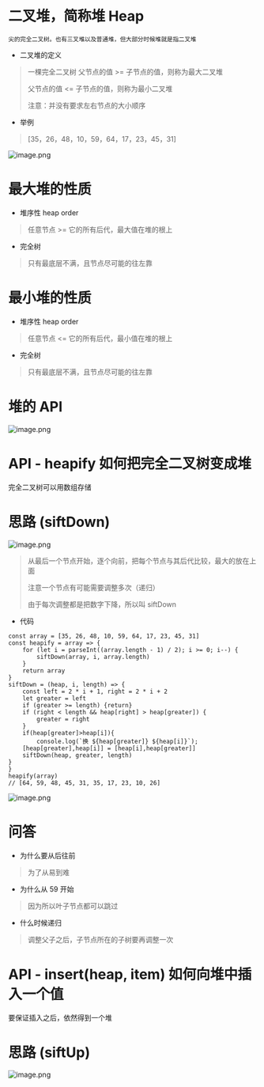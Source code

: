 # 二叉堆，简称堆 Heap
``尖的完全二叉树。也有三叉堆以及普通堆，但大部分时候堆就是指二叉堆``

- 二叉堆的定义
> 一棵完全二叉树
> 父节点的值 >= 子节点的值，则称为最大二叉堆
> 
> 父节点的值 <= 子节点的值，则称为最小二叉堆
>
> 注意：并没有要求左右节点的大小顺序

- 举例
> [35，26，48，10，59，64，17，23，45，31]

![image.png](https://upload-images.jianshu.io/upload_images/1181204-1fb260e8f97045c4.png?imageMogr2/auto-orient/strip%7CimageView2/2/w/1240)

# 最大堆的性质
- 堆序性 heap order
> 任意节点 >= 它的所有后代，最大值在堆的根上

- 完全树
> 只有最底层不满，且节点尽可能的往左靠

# 最小堆的性质
- 堆序性 heap order
> 任意节点 <= 它的所有后代，最小值在堆的根上

- 完全树
> 只有最底层不满，且节点尽可能的往左靠

# 堆的 API
![image.png](https://upload-images.jianshu.io/upload_images/1181204-1e943313b421d06d.png?imageMogr2/auto-orient/strip%7CimageView2/2/w/1240)

# API - heapify 如何把完全二叉树变成堆
完全二叉树可以用数组存储

# 思路 (siftDown)
![image.png](https://upload-images.jianshu.io/upload_images/1181204-d714583aec53893e.png?imageMogr2/auto-orient/strip%7CimageView2/2/w/1240)

> 从最后一个节点开始，逐个向前，把每个节点与其后代比较，最大的放在上面
>
> 注意一个节点有可能需要调整多次（递归）
>
> 由于每次调整都是把数字下降，所以叫 siftDown

- 代码
```
const array = [35, 26, 48, 10, 59, 64, 17, 23, 45, 31]
const heapify = array => {
	for (let i = parseInt((array.length - 1) / 2); i >= 0; i--) {
		siftDown(array, i, array.length)
	}
	return array
}
siftDown = (heap, i, length) => {
	const left = 2 * i + 1, right = 2 * i + 2
	let greater = left
	if (greater >= length) {return}
	if (right < length && heap[right] > heap[greater]) {
		greater = right
	}
	if(heap[greater]>heap[i]){
		console.log(`换 ${heap[greater]} ${heap[i]}`);
    [heap[greater],heap[i]] = [heap[i],heap[greater]]
    siftDown(heap, greater, length)
}
}
heapify(array)
// [64, 59, 48, 45, 31, 35, 17, 23, 10, 26]
```
![image.png](https://upload-images.jianshu.io/upload_images/1181204-995ea972a925750e.png?imageMogr2/auto-orient/strip%7CimageView2/2/w/1240)

# 问答
- 为什么要从后往前
> 为了从易到难

- 为什么从 59 开始
>  因为所以叶子节点都可以跳过

- 什么时候递归
> 调整父子之后，子节点所在的子树要再调整一次

# API - insert(heap, item) 如何向堆中插入一个值
要保证插入之后，依然得到一个堆

# 思路 (siftUp)
![image.png](https://upload-images.jianshu.io/upload_images/1181204-8b78f6d22cfaab49.png?imageMogr2/auto-orient/strip%7CimageView2/2/w/1240)